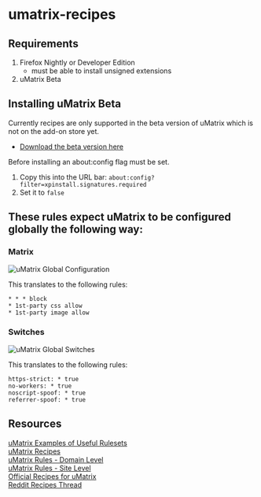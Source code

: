 # umatrix-recipes
## Requirements
1. Firefox Nightly or Developer Edition 
    * must be able to install unsigned extensions
2. uMatrix Beta

## Installing uMatrix Beta
Currently recipes are only supported in the beta version of uMatrix which is not on the add-on store yet.    
* [Download the beta version here](https://github.com/gorhill/uMatrix/releases)  
    
Before installing an about:config flag must be set.    
1. Copy this into the URL bar: `about:config?filter=xpinstall.signatures.required`
2. Set it to `false`

## These rules expect uMatrix to be configured globally the following way:
### Matrix
![uMatrix Global Configuration](https://github.com/themagicteeth/umatrix-recipes/raw/master/imgs/uMatrixGloablConfig.JPG "uMatrix Global Configuration")
 
This translates to the following rules:
```
* * * block
* 1st-party css allow
* 1st-party image allow
```

### Switches
![uMatrix Global Switches](https://github.com/themagicteeth/umatrix-recipes/raw/master/imgs/uMatrixGloablSwitches.JPG "uMatrix Global Switches")

This translates to the following rules:
```
https-strict: * true
no-workers: * true
noscript-spoof: * true
referrer-spoof: * true
```

## Resources    
[uMatrix Examples of Useful Rulesets](https://github.com/gorhill/uMatrix/wiki/Examples-of-useful-rulesets)    
[uMatrix Recipes](https://github.com/kristerkari/umatrix-recipes)    
[uMatrix Rules - Domain Level](https://github.com/uMatrix-Rules/uMatrix-Rules-Domain)    
[uMatrix Rules - Site Level](https://github.com/uMatrix-Rules/uMatrix-Rules-Site)    
[Official Recipes for uMatrix](https://github.com/uBlockOrigin/uAssets/blob/master/recipes/recipes_en.txt)    
[Reddit Recipes Thread](https://www.reddit.com/r/uMatrix/comments/7v5zrq/recipes/)    